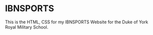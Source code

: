 # IBNSPORTS
This is the HTML, CSS for my IBNSPORTS Website for the Duke of York Royal Military School.
